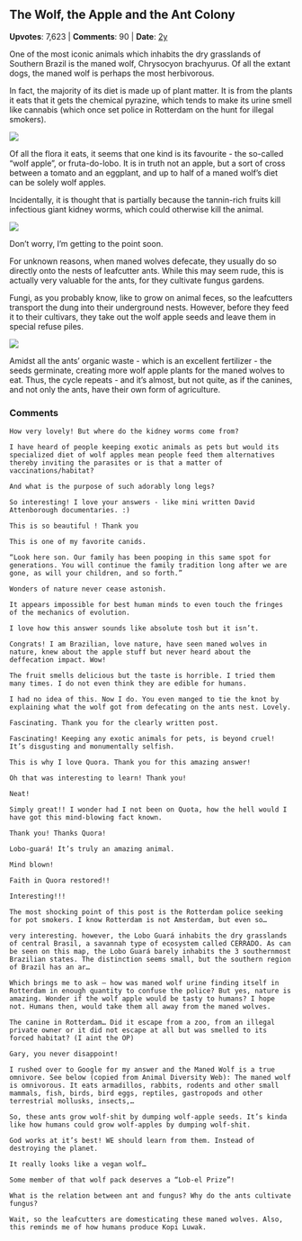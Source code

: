 ## The Wolf, the Apple and the Ant Colony
    
**Upvotes**: 7,623 | **Comments**: 90 | **Date**: [2y](https://www.quora.com/What-are-some-unusual-food-chains-in-nature/answer/Gary-Meaney)

One of the most iconic animals which inhabits the dry grasslands of Southern Brazil is the maned wolf, Chrysocyon brachyurus. Of all the extant dogs, the maned wolf is perhaps the most herbivorous.

In fact, the majority of its diet is made up of plant matter. It is from the plants it eats that it gets the chemical pyrazine, which tends to make its urine smell like cannabis (which once set police in Rotterdam on the hunt for illegal smokers).

![](https://qph.fs.quoracdn.net/main-qimg-a89f145b3dbbdcb9a354b0a603f90350-lq)

Of all the flora it eats, it seems that one kind is its favourite - the so-called “wolf apple”, or fruta-do-lobo. It is in truth not an apple, but a sort of cross between a tomato and an eggplant, and up to half of a maned wolf’s diet can be solely wolf apples.

Incidentally, it is thought that is partially because the tannin-rich fruits kill infectious giant kidney worms, which could otherwise kill the animal.

![](https://qph.fs.quoracdn.net/main-qimg-3de4602f2ade39ae9c0197fad9802d63-lq)

Don’t worry, I’m getting to the point soon.

For unknown reasons, when maned wolves defecate, they usually do so directly onto the nests of leafcutter ants. While this may seem rude, this is actually very valuable for the ants, for they cultivate fungus gardens.

Fungi, as you probably know, like to grow on animal feces, so the leafcutters transport the dung into their underground nests. However, before they feed it to their cultivars, they take out the wolf apple seeds and leave them in special refuse piles.

![](https://qph.fs.quoracdn.net/main-qimg-16285d0f00f5287aee873eeb3e7473e3-lq)

Amidst all the ants’ organic waste - which is an excellent fertilizer - the seeds germinate, creating more wolf apple plants for the maned wolves to eat. Thus, the cycle repeats - and it’s almost, but not quite, as if the canines, and not only the ants, have their own form of agriculture.

### Comments

```
How very lovely! But where do the kidney worms come from?
```

```
I have heard of people keeping exotic animals as pets but would its specialized diet of wolf apples mean people feed them alternatives thereby inviting the parasites or is that a matter of vaccinations/habitat?
```

```
And what is the purpose of such adorably long legs?
```

```
So interesting! I love your answers - like mini written David Attenborough documentaries. :)
```

```
This is so beautiful ! Thank you
```

```
This is one of my favorite canids.
```

```
“Look here son. Our family has been pooping in this same spot for generations. You will continue the family tradition long after we are gone, as will your children, and so forth.”
```

```
Wonders of nature never cease astonish.

It appears impossible for best human minds to even touch the fringes of the mechanics of evolution.
```

```
I love how this answer sounds like absolute tosh but it isn’t.
```

```
Congrats! I am Brazilian, love nature, have seen maned wolves in nature, knew about the apple stuff but never heard about the deffecation impact. Wow!
```

```
The fruit smells delicious but the taste is horrible. I tried them many times. I do not even think they are edible for humans.
```

```
I had no idea of this. Now I do. You even manged to tie the knot by explaining what the wolf got from defecating on the ants nest. Lovely.
```

```
Fascinating. Thank you for the clearly written post.
```

```
Fascinating! Keeping any exotic animals for pets, is beyond cruel! It’s disgusting and monumentally selfish.
```

```
This is why I love Quora. Thank you for this amazing answer!
```

```
Oh that was interesting to learn! Thank you!
```

```
Neat!
```

```
Simply great!! I wonder had I not been on Quota, how the hell would I have got this mind-blowing fact known.

Thank you! Thanks Quora!
```

```
Lobo-guará! It’s truly an amazing animal.
```

```
Mind blown!

Faith in Quora restored!!
```

```
Interesting!!!
```

```
The most shocking point of this post is the Rotterdam police seeking for pot smokers. I know Rotterdam is not Amsterdam, but even so…
```

```
very interesting. however, the Lobo Guará inhabits the dry grasslands of central Brasil, a savannah type of ecosystem called CERRADO. As can be seen on this map, the Lobo Guará barely inhabits the 3 southernmost Brazilian states. The distinction seems small, but the southern region of Brazil has an ar…
```

```
Which brings me to ask — how was maned wolf urine finding itself in Rotterdam in enough quantity to confuse the police? But yes, nature is amazing. Wonder if the wolf apple would be tasty to humans? I hope not. Humans then, would take them all away from the maned wolves.
```

```
The canine in Rotterdam… Did it escape from a zoo, from an illegal private owner or it did not escape at all but was smelled to its forced habitat? (I aint the OP)
```

```
Gary, you never disappoint!
```

```
I rushed over to Google for my answer and the Maned Wolf is a true omnivore. See below (copied from Animal Diversity Web): The maned wolf is omnivorous. It eats armadillos, rabbits, rodents and other small mammals, fish, birds, bird eggs, reptiles, gastropods and other terrestrial mollusks, insects,…
```

```
So, these ants grow wolf-shit by dumping wolf-apple seeds. It’s kinda like how humans could grow wolf-apples by dumping wolf-shit.
```

```
God works at it’s best! WE should learn from them. Instead of destroying the planet.
```

```
It really looks like a vegan wolf…
```

```
Some member of that wolf pack deserves a “Lob-el Prize”!
```

```
What is the relation between ant and fungus? Why do the ants cultivate fungus?
```

```
Wait, so the leafcutters are domesticating these maned wolves. Also, this reminds me of how humans produce Kopi Luwak.
```


